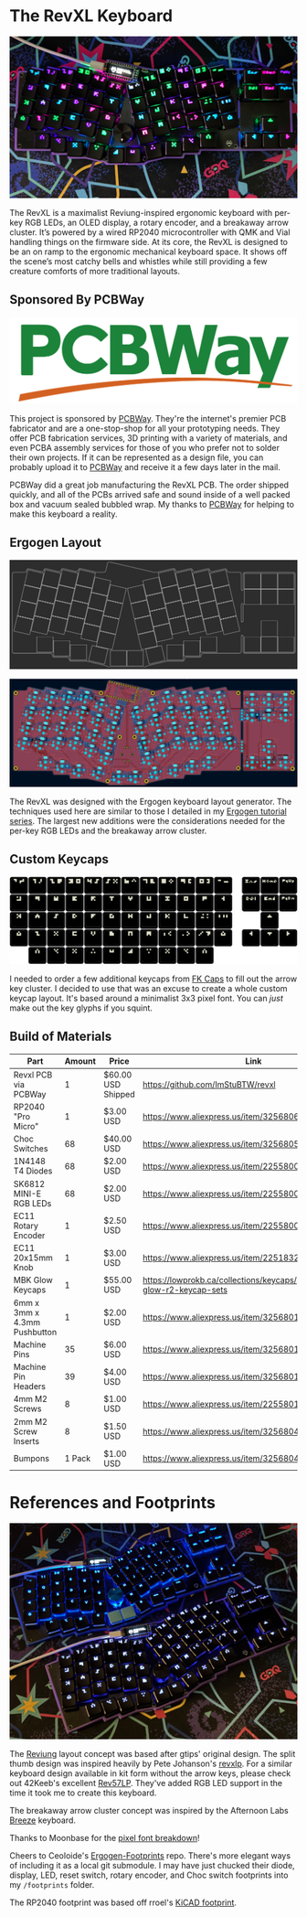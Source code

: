 # The RevXL Keyboard

![The RevXL](./images/RevXL.png)

The RevXL is a maximalist Reviung-inspired ergonomic keyboard with per-key RGB LEDs, an OLED display, a rotary encoder, and a breakaway arrow cluster. It’s powered by a wired RP2040 microcontroller with QMK and Vial handling things on the firmware side. At its core, the RevXL is designed to be an on ramp to the ergonomic mechanical keyboard space. It shows off the scene’s most catchy bells and whistles while still providing a few creature comforts of more traditional layouts.

## Sponsored By PCBWay

![PCBWay Logo](./images/PCBWay-Logo.png)

This project is sponsored by [PCBWay](https://www.pcbway.com). They're the internet's premier PCB fabricator and are a one-stop-shop for all your prototyping needs. They offer PCB fabrication services, 3D printing with a variety of materials, and even PCBA assembly services for those of you who prefer not to solder their own projects. If it can be represented as a design file, you can probably upload it to [PCBWay](https://www.pcbway.com) and receive it a few days later in the mail.

PCBWay did a great job manufacturing the RevXL PCB. The order shipped quickly, and all of the PCBs arrived safe and sound inside of a well packed box and vacuum sealed bubbled wrap. My thanks to [PCBWay](https://www.pcbway.com) for helping to make this keyboard a reality.

## Ergogen Layout

![Ergogen Preview](./images/Ergogen.png)

![KiCAD Preview](./images/PCB.png)

The RevXL was designed with the Ergogen keyboard layout generator. The techniques used here are similar to those I detailed in my [Ergogen tutorial series](https://flatfootfox.com/ergogen-introduction/). The largest new additions were the considerations needed for the per-key RGB LEDs and the breakaway arrow cluster.

## Custom Keycaps

![Keycap Preview](./images/Keycaps.png)

I needed to order a few additional keycaps from [FK Caps](https://fkcaps.com/?a=FlatFootFox) to fill out the arrow key cluster. I decided to use that was an excuse to create a whole custom keycap layout. It's based around a minimalist 3x3 pixel font. You can *just* make out the key glyphs if you squint.

## Build of Materials

| Part                         | Amount | Price           | Link                                                 |
| ---------------------------- | ------ | --------------- | ---------------------------------------------------- |
| Revxl PCB via PCBWay         | 1      | $60.00 USD Shipped | https://github.com/ImStuBTW/revxl                    |
| RP2040 "Pro Micro"           | 1      | $3.00 USD       | https://www.aliexpress.us/item/3256806423363289.html |
| Choc Switches                | 68     | $40.00 USD      | https://www.aliexpress.us/item/3256805697157410.html |
| 1N4148 T4 Diodes             | 68     | $2.00 USD       | https://www.aliexpress.us/item/2255800498728983.html |
| SK6812 MINI-E RGB LEDs       | 68     | $2.00 USD       | https://www.aliexpress.us/item/2255800498728983.html |
| EC11 Rotary Encoder          | 1      | $2.50 USD       | https://www.aliexpress.us/item/2255800160725313.html |
| EC11 20x15mm Knob            | 1      | $3.00 USD       | https://www.aliexpress.us/item/2251832562966356.html |
| MBK Glow Keycaps             | 1      | $55.00 USD      | https://lowprokb.ca/collections/keycaps/products/mbk-glow-r2-keycap-sets |
| 6mm x 3mm x 4.3mm Pushbutton | 1     | $2.00 USD       | https://www.aliexpress.us/item/3256801663262003.html |
| Machine Pins                 | 35     | $6.00 USD       | https://www.aliexpress.us/item/3256801663262003.html |
| Machine Pin Headers          | 39     | $4.00 USD       | https://www.aliexpress.us/item/3256801663262003.html |
| 4mm M2 Screws                | 8      | $1.00 USD       | https://www.aliexpress.us/item/2255801062616407.html |
| 2mm M2 Screw Inserts         | 8      | $1.50 USD       | https://www.aliexpress.us/item/3256804349544912.html |
| Bumpons                      | 1 Pack | $1.00 USD       | https://www.aliexpress.us/item/3256804119199524.html |

# References and Footprints

![Two of them](./images/RevXL-Two.png)

The [Reviung](https://github.com/gtips/reviung) layout concept was based after gtips' original design. The split thumb design was inspired heavily by Pete Johanson's [revxlp](https://gitlab.com/lpgalaxy/revxlp). For a similar keyboard design available in kit form without the arrow keys, please check out 42Keeb's excellent [Rev57LP](https://42keebs.eu/shop/kits/pro-micro-based/rev57lp-50-low-profile-hotswap-ergo-kit/). They've added RGB LED support in the time it took me to create this keyboard.

The breakaway arrow cluster concept was inspired by the Afternoon Labs [Breeze](https://www.afternoonlabs.com/breeze/) keyboard.

Thanks to Moonbase for the [pixel font breakdown](https://moonbench.xyz/projects/tiny-pixel-art-fonts/)! 

Cheers to Ceoloide's [Ergogen-Footprints](https://github.com/ceoloide/ergogen-footprints) repo. There's more elegant ways of including it as a local git submodule. I may have just chucked their diode, display, LED, reset switch, rotary encoder, and Choc switch footprints into my `/footprints` folder.

The RP2040 footprint was based off rroel's [KiCAD footprint](https://github.com/rroels/kicad_pro_micro_rp2040).